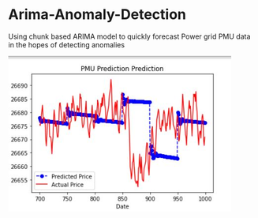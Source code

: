 # Arima-Anomaly-Detection
Using chunk based ARIMA model to quickly forecast Power grid PMU data in the hopes of detecting anomalies

![alt text](https://github.com/oscarm417/Arima-Anomaly-Detection/blob/main/graph_detection.JPG)
